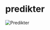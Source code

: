 # predikter
![Predikter](https://github.com/mutakin-san/predikter/assets/96009075/d28472e7-69b5-4b44-8102-e4a6fc1b83bf)
